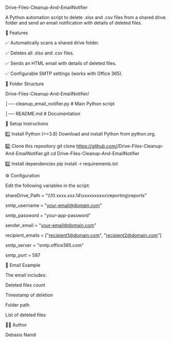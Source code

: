 Drive-Files-Cleanup-And-EmailNotifier

A Python automation script to delete .xlsx and .csv files from a shared drive folder and send an email notification with details of deleted files.


📌 Features

✅ Automatically scans a shared drive folder.

✅ Deletes all .xlsx and .csv files.

✅ Sends an HTML email with details of deleted files.

✅ Configurable SMTP settings (works with Office 365).



📂 Folder Structure

Drive-Files-Cleanup-And-EmailNotifier/

│── cleanup_email_notifier.py   # Main Python script

│── README.md                   # Documentation



🔧 Setup Instructions

1️⃣ Install Python (>=3.8)
Download and install Python from python.org.

2️⃣ Clone this repository
git clone https://github.com/<your-username>/Drive-Files-Cleanup-And-EmailNotifier.git
cd Drive-Files-Cleanup-And-EmailNotifier

3️⃣ Install dependencies
pip install -r requirements.txt



⚙️ Configuration

Edit the following variables in the script:

shareDrive_Path = "\\\\10.xxxx.xxx.14\\xxxxxxxxxx\\reporting\\reports"

smtp_username = "your-email@domain.com"

smtp_password = "your-app-password"

sender_email = "your-email@domain.com"

recipient_emails = ["recipient1@domain.com", "recipient2@domain.com"]

smtp_server = "smtp.office365.com"

smtp_port = 587



📧 Email Example

The email includes:

Deleted files count

Timestamp of deletion

Folder path

List of deleted files



👨‍💻 Author

Debasis Nandi

